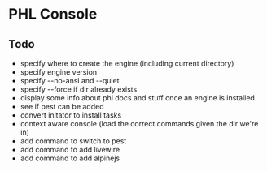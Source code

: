 # PHL Console

## Todo

- specify where to create the engine (including current directory)
- specify engine version
- specify --no-ansi and --quiet
- specify --force if dir already exists
- display some info about phl docs and stuff once an engine is installed.
- see if pest can be added
- convert initator to install tasks
- context aware console (load the correct commands given the dir we're in)
- add command to switch to pest
- add command to add livewire
- add command to add alpinejs
